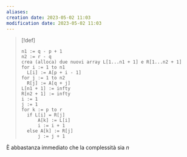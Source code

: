 ```yaml
---
aliases: 
creation date: 2023-05-02 11:03
modification date: 2023-05-02 11:03
---
```


> [!def]
> 
> ```clike
> n1 := q - p + 1
> n2 := r - q
> crea (alloca) due nuovi array L[1...n1 + 1] e R[1...n2 + 1]
> for i := 1 to n1
> 	L[i] := A[p + i - 1]
> for j := 1 to n2
> 	R[j] := A[q + j]
> L[n1 + 1] := infty
> R[n2 + 1] := infty
> i := 1
> j := 1
> for k := p to r
> 	if L[i] = R[j]
> 		A[k] := L[i]
> 		i := i + 1
> 	else A[k] := R[j]
> 		j := j + 1
> ```
> 

È abbastanza immediato che la complessità sia $n$

